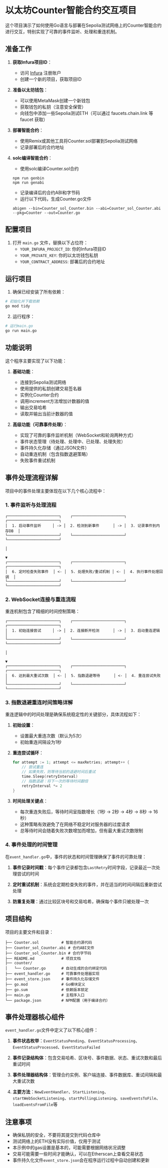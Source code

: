 # 以太坊Counter智能合约交互项目

这个项目演示了如何使用Go语言与部署在Sepolia测试网络上的Counter智能合约进行交互，特别实现了可靠的事件监听、处理和重连机制。

## 准备工作

1. **获取Infura项目ID**：
   - 访问 [Infura](https://infura.io/) 注册账户
   - 创建一个新的项目，获取项目ID

2. **准备以太坊钱包**：
   - 可以使用MetaMask创建一个新钱包
   - 获取钱包的私钥（注意安全保管）
   - 向钱包中添加一些Sepolia测试ETH（可以通过 faucets.chain.link 等 faucet 获取）

3. **部署智能合约**：
   - 使用Remix或其他工具将Counter.sol部署到Sepolia测试网络
   - 记录部署后的合约地址

4. **solc编译智能合约**：
   - 使用solc编译Counter.sol合约
   ```
   npm run genbin
   npm run genabi
   ```
   - 记录编译后的合约ABI和字节码
   - 运行以下代码，生成Counter.go文件
   ```
   abigen --bin=Counter_sol_Counter.bin --abi=Counter_sol_Counter.abi --pkg=Counter --out=Counter.go
   ```

## 配置项目

1. 打开 `main.go` 文件，替换以下占位符：
   - `YOUR_INFURA_PROJECT_ID`: 你的Infura项目ID
   - `YOUR_PRIVATE_KEY`: 你的以太坊钱包私钥
   - `YOUR_CONTRACT_ADDRESS`: 部署后的合约地址

## 运行项目

1. 确保已经安装了所有依赖：
```bash
# 初始化并下载依赖
go mod tidy
```

2. 运行程序：
```bash
# 运行main.go
go run main.go
```

## 功能说明

这个程序主要实现了以下功能：

1. **基础功能**：
   - 连接到Sepolia测试网络
   - 使用提供的私钥创建交易签名器
   - 实例化Counter合约
   - 调用increment方法增加计数器的值
   - 输出交易哈希
   - 读取并输出当前计数器的值

2. **高级功能（可靠事件处理）**：
   - 实现了可靠的事件监听机制（WebSocket和轮询两种方式）
   - 事件状态管理（待处理、处理中、已处理、处理失败）
   - 事件持久化存储（通过JSON文件）
   - 自动重连机制（包含指数退避策略）
   - 失败事件重试机制

## 事件处理流程详解

项目中的事件处理主要体现在以下几个核心流程中：

### 1. 事件监听与处理流程

```
┌───────────────────────┐    ┌───────────────────────┐    ┌───────────────────────┐
│  1. 启动事件监听     │ -> │  2. 检测到新事件      │ -> │  3. 记录事件到内存DB  │
└───────────────────────┘    └───────────────────────┘    └───────────────────────┘
                                                                      │
                                                                      ▼
┌───────────────────────┐    ┌───────────────────────┐    ┌───────────────────────┐
│  6. 定时检查失败事件  │ <- │  5. 处理失败/重试机制 │ <- │  4. 执行事件处理回调  │
└───────────────────────┘    └───────────────────────┘    └───────────────────────┘
```

### 2. WebSocket连接与重连流程

重连机制包含了精细的时间控制策略：

```
┌───────────────────────┐    ┌───────────────────────┐    ┌───────────────────────┐
│  1. 初始连接尝试     │ -> │  2. 连接断开检测      │ -> │  3. 启动重连逻辑      │
└───────────────────────┘    └───────────────────────┘    └───────────────────────┘
                                                                      │
                                                                      ▼
┌───────────────────────┐    ┌───────────────────────┐    ┌───────────────────────┐
│  6. 达到最大重试次数  │ <- │  5. 指数退避等待      │ <- │  4. 重连尝试失败      │
└───────────────────────┘    └───────────────────────┘    └───────────────────────┘
```

### 3. 指数退避重连时间策略详解

重连逻辑中的时间处理是确保系统稳定性的关键部分，具体流程如下：

1. **初始设置**：
   - 设置最大重连次数（默认为5次）
   - 初始重连间隔设为1秒

2. **重连尝试循环**：
   ```go
   for attempt := 1; attempt <= maxRetries; attempt++ {
       // 尝试重连
       // 如果失败，则等待当前的退避时间后重试
       time.Sleep(retryInterval)
       // 指数退避：将下一次的等待时间翻倍
       retryInterval *= 2
   }
   ```

3. **时间处理关键点**：
   - 每次重连失败后，等待时间呈指数增长（1秒 → 2秒 → 4秒 → 8秒 → 16秒）
   - 这种策略有效避免了在网络不稳定时对服务器的过度请求
   - 总等待时间会随着失败次数增加而增加，但有最大重试次数限制

### 4. 事件处理的时间管理

在`event_handler.go`中，事件的状态和时间管理确保了事件的可靠处理：

1. **事件记录时间戳**：每个事件记录都包含`LastRetry`时间字段，记录最近一次处理尝试的时间

2. **定时重试机制**：系统会定期检查失败的事件，并在适当的时间间隔后重新尝试处理

3. **防重复处理**：通过比较区块号和交易哈希，确保每个事件只被处理一次

## 项目结构

项目的主要文件和目录：

```
├── Counter.sol          # 智能合约源代码
├── Counter_sol_Counter.abi # 合约ABI文件
├── Counter_sol_Counter.bin # 合约字节码
├── README.md            # 项目文档
├── counter/
│   └── Counter.go       # 自动生成的合约绑定代码
├── event_handler.go     # 可靠事件处理器实现
├── event_store.json     # 事件持久化存储文件
├── go.mod               # Go模块定义
├── go.sum               # 依赖版本锁定
├── main.go              # 主程序入口
└── package.json         # NPM配置（用于编译合约）
```

## 事件处理器核心组件

`event_handler.go`文件中定义了以下核心组件：

1. **事件状态枚举**：`EventStatusPending`、`EventStatusProcessing`、`EventStatusProcessed`、`EventStatusFailed`

2. **事件记录结构体**：包含交易哈希、区块号、事件数据、状态、重试次数和最后重试时间

3. **事件处理器结构体**：管理合约实例、客户端连接、事件数据库、重试间隔和最大重试次数

4. **主要方法**：`NewEventHandler`、`StartListening`、`startWebSocketListening`、`startPollingListening`、`saveEventsToFile`、`loadEventsFromFile`等

## 注意事项

- 确保私钥的安全，不要将其提交到代码仓库中
- 测试网络上的ETH没有实际价值，仅用于测试
- 本示例中的gas设置是基本的，可能需要根据网络状况调整
- 交易可能需要一些时间才能确认，可以在Etherscan上查看交易状态
- 事件持久化文件`event_store.json`会在程序运行过程中自动创建和更新